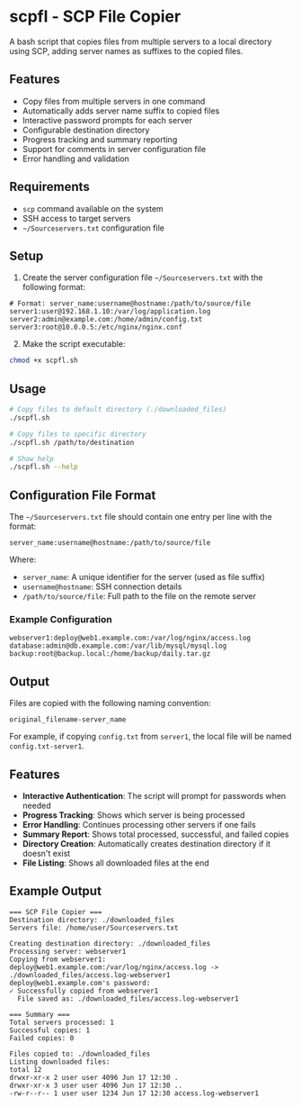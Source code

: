 # scpfl - SCP File Copier

A bash script that copies files from multiple servers to a local directory using SCP, adding server names as suffixes to the copied files.

## Features

- Copy files from multiple servers in one command
- Automatically adds server name suffix to copied files
- Interactive password prompts for each server
- Configurable destination directory
- Progress tracking and summary reporting
- Support for comments in server configuration file
- Error handling and validation

## Requirements

- `scp` command available on the system
- SSH access to target servers
- `~/Sourceservers.txt` configuration file

## Setup

1. Create the server configuration file `~/Sourceservers.txt` with the following format:

```
# Format: server_name:username@hostname:/path/to/source/file
server1:user@192.168.1.10:/var/log/application.log
server2:admin@example.com:/home/admin/config.txt
server3:root@10.0.0.5:/etc/nginx/nginx.conf
```

2. Make the script executable:

```bash
chmod +x scpfl.sh
```

## Usage

```bash
# Copy files to default directory (./downloaded_files)
./scpfl.sh

# Copy files to specific directory
./scpfl.sh /path/to/destination

# Show help
./scpfl.sh --help
```

## Configuration File Format

The `~/Sourceservers.txt` file should contain one entry per line with the format:

```
server_name:username@hostname:/path/to/source/file
```

Where:
- `server_name`: A unique identifier for the server (used as file suffix)
- `username@hostname`: SSH connection details
- `/path/to/source/file`: Full path to the file on the remote server

### Example Configuration

```
webserver1:deploy@web1.example.com:/var/log/nginx/access.log
database:admin@db.example.com:/var/lib/mysql/mysql.log
backup:root@backup.local:/home/backup/daily.tar.gz
```

## Output

Files are copied with the following naming convention:
```
original_filename-server_name
```

For example, if copying `config.txt` from `server1`, the local file will be named `config.txt-server1`.

## Features

- **Interactive Authentication**: The script will prompt for passwords when needed
- **Progress Tracking**: Shows which server is being processed
- **Error Handling**: Continues processing other servers if one fails
- **Summary Report**: Shows total processed, successful, and failed copies
- **Directory Creation**: Automatically creates destination directory if it doesn't exist
- **File Listing**: Shows all downloaded files at the end

## Example Output

```
=== SCP File Copier ===
Destination directory: ./downloaded_files
Servers file: /home/user/Sourceservers.txt

Creating destination directory: ./downloaded_files
Processing server: webserver1
Copying from webserver1: deploy@web1.example.com:/var/log/nginx/access.log -> ./downloaded_files/access.log-webserver1
deploy@web1.example.com's password: 
✓ Successfully copied from webserver1
  File saved as: ./downloaded_files/access.log-webserver1

=== Summary ===
Total servers processed: 1
Successful copies: 1
Failed copies: 0

Files copied to: ./downloaded_files
Listing downloaded files:
total 12
drwxr-xr-x 2 user user 4096 Jun 17 12:30 .
drwxr-xr-x 3 user user 4096 Jun 17 12:30 ..
-rw-r--r-- 1 user user 1234 Jun 17 12:30 access.log-webserver1
```
